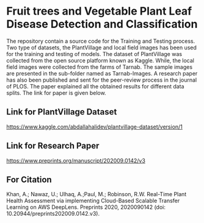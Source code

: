 # Fruit trees and Vegetable Plant Leaf Disease Detection and Classification

The repository contain a source code for the Training and Testing process. Two type of datasets, the PlantVillage and local field images has been used for the training and testing of models. The dataset of PlantVillage was collected from the open source platform known as Kaggle. While, the local field images were collected from the farms of Tarnab. The sample images are presented in the sub-folder named as Tarnab-Images. A research paper has also been published and sent for the peer-review process in the journal of PLOS. The paper explained all the obtained results for different data splits. The link for paper is given below. 

## Link for PlantVillage Dataset
https://www.kaggle.com/abdallahalidev/plantvillage-dataset/version/1

## Link for Research Paper
https://www.preprints.org/manuscript/202009.0142/v3

## For Citation
Khan, A.; Nawaz, U.; Ulhaq, A.;Paul, M.; Robinson, R.W. Real-Time Plant Health Assessment via implementing Cloud-Based Scalable Transfer Learning on AWS DeepLens. Preprints 2020, 2020090142 (doi: 10.20944/preprints202009.0142.v3).
